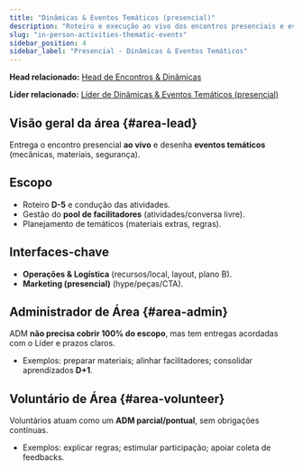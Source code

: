 ```yaml
---
title: "Dinâmicas & Eventos Temáticos (presencial)"
description: "Roteiro e execução ao vivo dos encontros presenciais e eventos temáticos (ex.: SpeakUp Summer Edition)."
slug: "in-person-activities-thematic-events"
sidebar_position: 4
sidebar_label: "Presencial - Dinâmicas & Eventos Temáticos"
---
```


**Head relacionado:** [Head de Encontros & Dinâmicas](/notes/projects/speakup-community/org/heads#head-events-activities)

**Líder relacionado:** [Líder de Dinâmicas & Eventos Temáticos (presencial)](/notes/projects/speakup-community/org/area-leads#in-person-activities-thematic-events)

## Visão geral da área {#area-lead}

Entrega o encontro presencial **ao vivo** e desenha **eventos temáticos** (mecânicas, materiais, segurança).

## Escopo

- Roteiro **D-5** e condução das atividades.
- Gestão do **pool de facilitadores** (atividades/conversa livre).
- Planejamento de temáticos (materiais extras, regras).

## Interfaces-chave

- **Operações & Logística** (recursos/local, layout, plano B).
- **Marketing (presencial)** (hype/peças/CTA).

## Administrador de Área {#area-admin}

ADM **não precisa cobrir 100% do escopo**, mas tem entregas acordadas com o Líder e prazos claros.

- Exemplos: preparar materiais; alinhar facilitadores; consolidar aprendizados **D+1**.

## Voluntário de Área {#area-volunteer}

Voluntários atuam como um **ADM parcial/pontual**, sem obrigações contínuas.

- Exemplos: explicar regras; estimular participação; apoiar coleta de feedbacks.

